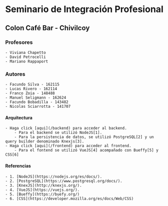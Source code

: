 # Seminario de Integración Profesional

## Colon Café Bar - Chivilcoy

### Profesores
    - Viviana Chapetto
    - David Petrocelli
    - Mariano Rappaport

### Autores
    - Facundo Silva - 162115
    - Lucas Rivero - 162114
    - Franco Zoia - 148488
    - Manuel Seligmann - 162624 
    - Facundo Bobadilla - 143482
    - Nicolas Sciarrotta - 141707

#### Arquitectura
    - Haga click [aqui](/backend) para acceder al backend.
        - Para el backend se utilizó NodeJS[1]. 
        - Para la persistencia de datos, se utilizó PostgreSQL[2] y un query builder denominado Knexjs[3].
    - Haga click [aqui](/frontend) para acceder al frontend.
        - Para el fontend se utilizó VueJS[4] acompañado con Bueffy[5] y CSS[6]


#### Referencias
    - 1. [NodeJS](https://nodejs.org/es/docs/).
    - 2. [PostgreSQL](https://www.postgresql.org/docs/).
    - 3. [KnexJS](http://knexjs.org/).
    - 4. [VueJS](https://vuejs.org/).
    - 5. [Bueffy](https://buefy.org/)
    - 6. [CSS](https://developer.mozilla.org/es/docs/Web/CSS)